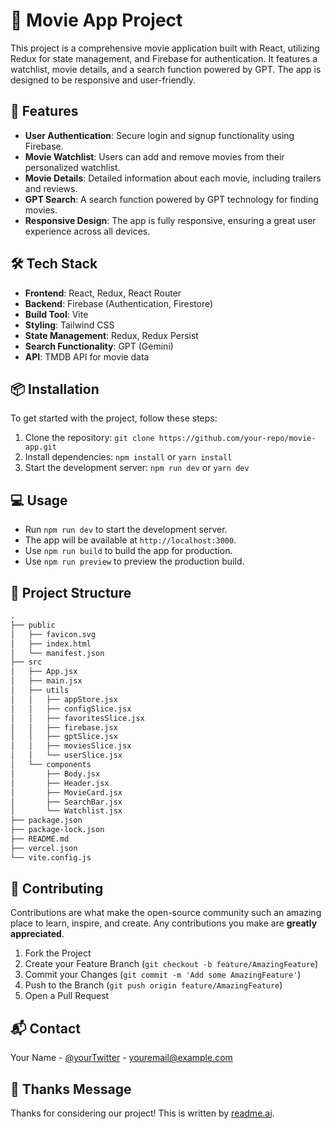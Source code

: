 # 🧠 Movie App Project
This project is a comprehensive movie application built with React, utilizing Redux for state management, and Firebase for authentication. It features a watchlist, movie details, and a search function powered by GPT. The app is designed to be responsive and user-friendly.

## 🚀 Features
- **User Authentication**: Secure login and signup functionality using Firebase.
- **Movie Watchlist**: Users can add and remove movies from their personalized watchlist.
- **Movie Details**: Detailed information about each movie, including trailers and reviews.
- **GPT Search**: A search function powered by GPT technology for finding movies.
- **Responsive Design**: The app is fully responsive, ensuring a great user experience across all devices.

## 🛠️ Tech Stack
- **Frontend**: React, Redux, React Router
- **Backend**: Firebase (Authentication, Firestore)
- **Build Tool**: Vite
- **Styling**: Tailwind CSS
- **State Management**: Redux, Redux Persist
- **Search Functionality**: GPT (Gemini)
- **API**: TMDB API for movie data

## 📦 Installation
To get started with the project, follow these steps:
1. Clone the repository: `git clone https://github.com/your-repo/movie-app.git`
2. Install dependencies: `npm install` or `yarn install`
3. Start the development server: `npm run dev` or `yarn dev`

## 💻 Usage
- Run `npm run dev` to start the development server.
- The app will be available at `http://localhost:3000`.
- Use `npm run build` to build the app for production.
- Use `npm run preview` to preview the production build.

## 📂 Project Structure
```markdown
.
├── public
│   ├── favicon.svg
│   ├── index.html
│   └── manifest.json
├── src
│   ├── App.jsx
│   ├── main.jsx
│   ├── utils
│   │   ├── appStore.jsx
│   │   ├── configSlice.jsx
│   │   ├── favoritesSlice.jsx
│   │   ├── firebase.jsx
│   │   ├── gptSlice.jsx
│   │   ├── moviesSlice.jsx
│   │   └── userSlice.jsx
│   └── components
│       ├── Body.jsx
│       ├── Header.jsx
│       ├── MovieCard.jsx
│       ├── SearchBar.jsx
│       └── Watchlist.jsx
├── package.json
├── package-lock.json
├── README.md
├── vercel.json
└── vite.config.js
```

## 🤝 Contributing
Contributions are what make the open-source community such an amazing place to learn, inspire, and create. Any contributions you make are **greatly appreciated**.
1. Fork the Project
2. Create your Feature Branch (`git checkout -b feature/AmazingFeature`)
3. Commit your Changes (`git commit -m 'Add some AmazingFeature'`)
4. Push to the Branch (`git push origin feature/AmazingFeature`)
5. Open a Pull Request


## 📬 Contact
Your Name - [@yourTwitter](https://twitter.com/yourTwitter) - [youremail@example.com](mailto:youremail@example.com)

## 💖 Thanks Message
Thanks for considering our project! This is written by [readme.ai](https://readme-generator-phi.vercel.app/).
